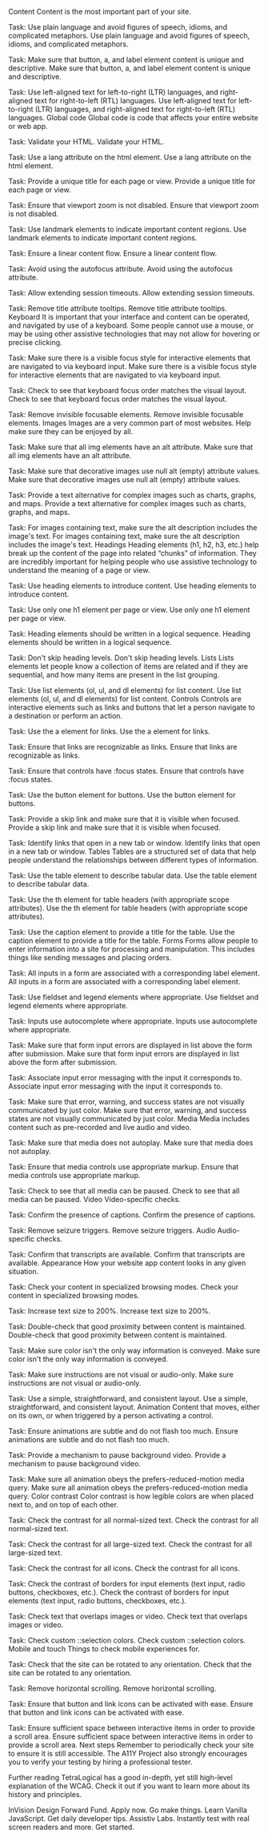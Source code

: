 Content
Content is the most important part of your site.


Task: Use plain language and avoid figures of speech, idioms, and complicated metaphors.
Use plain language and avoid figures of speech, idioms, and complicated metaphors.

Task: Make sure that button, a, and label element content is unique and descriptive.
Make sure that button, a, and label element content is unique and descriptive.

Task: Use left-aligned text for left-to-right (LTR) languages, and right-aligned text for right-to-left (RTL) languages.
Use left-aligned text for left-to-right (LTR) languages, and right-aligned text for right-to-left (RTL) languages.
Global code
Global code is code that affects your entire website or web app.


Task: Validate your HTML.
Validate your HTML.

Task: Use a lang attribute on the html element.
Use a lang attribute on the html element.

Task: Provide a unique title for each page or view.
Provide a unique title for each page or view.

Task: Ensure that viewport zoom is not disabled.
Ensure that viewport zoom is not disabled.

Task: Use landmark elements to indicate important content regions.
Use landmark elements to indicate important content regions.

Task: Ensure a linear content flow.
Ensure a linear content flow.

Task: Avoid using the autofocus attribute.
Avoid using the autofocus attribute.

Task: Allow extending session timeouts.
Allow extending session timeouts.

Task: Remove title attribute tooltips.
Remove title attribute tooltips.
Keyboard
It is important that your interface and content can be operated, and navigated by use of a keyboard. Some people cannot use a mouse, or may be using other assistive technologies that may not allow for hovering or precise clicking.


Task: Make sure there is a visible focus style for interactive elements that are navigated to via keyboard input.
Make sure there is a visible focus style for interactive elements that are navigated to via keyboard input.

Task: Check to see that keyboard focus order matches the visual layout.
Check to see that keyboard focus order matches the visual layout.

Task: Remove invisible focusable elements.
Remove invisible focusable elements.
Images
Images are a very common part of most websites. Help make sure they can be enjoyed by all.


Task: Make sure that all img elements have an alt attribute.
Make sure that all img elements have an alt attribute.

Task: Make sure that decorative images use null alt (empty) attribute values.
Make sure that decorative images use null alt (empty) attribute values.

Task: Provide a text alternative for complex images such as charts, graphs, and maps.
Provide a text alternative for complex images such as charts, graphs, and maps.

Task: For images containing text, make sure the alt description includes the image's text.
For images containing text, make sure the alt description includes the image's text.
Headings
Heading elements (h1, h2, h3, etc.) help break up the content of the page into related “chunks” of information. They are incredibly important for helping people who use assistive technology to understand the meaning of a page or view.


Task: Use heading elements to introduce content.
Use heading elements to introduce content.

Task: Use only one h1 element per page or view.
Use only one h1 element per page or view.

Task: Heading elements should be written in a logical sequence.
Heading elements should be written in a logical sequence.

Task: Don't skip heading levels.
Don't skip heading levels.
Lists
Lists elements let people know a collection of items are related and if they are sequential, and how many items are present in the list grouping.


Task: Use list elements (ol, ul, and dl elements) for list content.
Use list elements (ol, ul, and dl elements) for list content.
Controls
Controls are interactive elements such as links and buttons that let a person navigate to a destination or perform an action.


Task: Use the a element for links.
Use the a element for links.

Task: Ensure that links are recognizable as links.
Ensure that links are recognizable as links.

Task: Ensure that controls have :focus states.
Ensure that controls have :focus states.

Task: Use the button element for buttons.
Use the button element for buttons.

Task: Provide a skip link and make sure that it is visible when focused.
Provide a skip link and make sure that it is visible when focused.

Task: Identify links that open in a new tab or window.
Identify links that open in a new tab or window.
Tables
Tables are a structured set of data that help people understand the relationships between different types of information.


Task: Use the table element to describe tabular data.
Use the table element to describe tabular data.

Task: Use the th element for table headers (with appropriate scope attributes).
Use the th element for table headers (with appropriate scope attributes).

Task: Use the caption element to provide a title for the table.
Use the caption element to provide a title for the table.
Forms
Forms allow people to enter information into a site for processing and manipulation. This includes things like sending messages and placing orders.


Task: All inputs in a form are associated with a corresponding label element.
All inputs in a form are associated with a corresponding label element.

Task: Use fieldset and legend elements where appropriate.
Use fieldset and legend elements where appropriate.

Task: Inputs use autocomplete where appropriate.
Inputs use autocomplete where appropriate.

Task: Make sure that form input errors are displayed in list above the form after submission.
Make sure that form input errors are displayed in list above the form after submission.

Task: Associate input error messaging with the input it corresponds to.
Associate input error messaging with the input it corresponds to.

Task: Make sure that error, warning, and success states are not visually communicated by just color.
Make sure that error, warning, and success states are not visually communicated by just color.
Media
Media includes content such as pre-recorded and live audio and video.


Task: Make sure that media does not autoplay.
Make sure that media does not autoplay.

Task: Ensure that media controls use appropriate markup.
Ensure that media controls use appropriate markup.

Task: Check to see that all media can be paused.
Check to see that all media can be paused.
Video
Video-specific checks.


Task: Confirm the presence of captions.
Confirm the presence of captions.

Task: Remove seizure triggers.
Remove seizure triggers.
Audio
Audio-specific checks.


Task: Confirm that transcripts are available.
Confirm that transcripts are available.
Appearance
How your website app content looks in any given situation.


Task: Check your content in specialized browsing modes.
Check your content in specialized browsing modes.

Task: Increase text size to 200%.
Increase text size to 200%.

Task: Double-check that good proximity between content is maintained.
Double-check that good proximity between content is maintained.

Task: Make sure color isn't the only way information is conveyed.
Make sure color isn't the only way information is conveyed.

Task: Make sure instructions are not visual or audio-only.
Make sure instructions are not visual or audio-only.

Task: Use a simple, straightforward, and consistent layout.
Use a simple, straightforward, and consistent layout.
Animation
Content that moves, either on its own, or when triggered by a person activating a control.


Task: Ensure animations are subtle and do not flash too much.
Ensure animations are subtle and do not flash too much.

Task: Provide a mechanism to pause background video.
Provide a mechanism to pause background video.

Task: Make sure all animation obeys the prefers-reduced-motion media query.
Make sure all animation obeys the prefers-reduced-motion media query.
Color contrast
Color contrast is how legible colors are when placed next to, and on top of each other.


Task: Check the contrast for all normal-sized text.
Check the contrast for all normal-sized text.

Task: Check the contrast for all large-sized text.
Check the contrast for all large-sized text.

Task: Check the contrast for all icons.
Check the contrast for all icons.

Task: Check the contrast of borders for input elements (text input, radio buttons, checkboxes, etc.).
Check the contrast of borders for input elements (text input, radio buttons, checkboxes, etc.).

Task: Check text that overlaps images or video.
Check text that overlaps images or video.

Task: Check custom ::selection colors.
Check custom ::selection colors.
Mobile and touch
Things to check mobile experiences for.


Task: Check that the site can be rotated to any orientation.
Check that the site can be rotated to any orientation.

Task: Remove horizontal scrolling.
Remove horizontal scrolling.

Task: Ensure that button and link icons can be activated with ease.
Ensure that button and link icons can be activated with ease.

Task: Ensure sufficient space between interactive items in order to provide a scroll area.
Ensure sufficient space between interactive items in order to provide a scroll area.
Next steps
Remember to periodically check your site to ensure it is still accessible. The A11Y Project also strongly encourages you to verify your testing by hiring a professional tester.

Further reading
TetraLogical has a good in-depth, yet still high-level explanation of the WCAG. Check it out if you want to learn more about its history and principles.

InVision Design Forward Fund. Apply now.
Go make things. Learn Vanilla JavaScript. Get daily developer tips.
Assistiv Labs. Instantly test with real screen readers and more. Get started.
